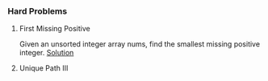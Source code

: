 ### Hard Problems

1. First Missing Positive
   
    Given an unsorted integer array nums, find the smallest missing positive integer.
    [Solution](../src/com/algorhythm/hard/array/FirstMissingPositive.java)
   
2. Unique Path III